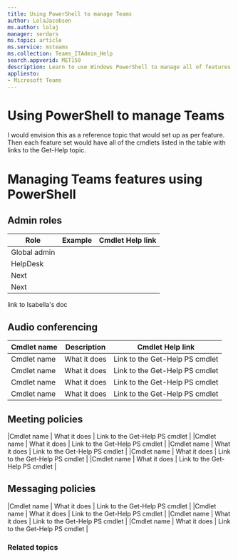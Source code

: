 ```yaml
---
title: Using PowerShell to manage Teams
author: LolaJacobsen
ms.author: lolaj
manager: serdars
ms.topic: article
ms.service: msteams
ms.collection: Teams_ITAdmin_Help
search.appverid: MET150
description: Learn to use Windows PowerShell to manage all of features found in Microsoft Teams.
appliesto: 
- Microsoft Teams
---
```


# Using PowerShell to manage Teams
I would envision this as a reference topic that would set up as per feature. Then each feature set would have all of the cmdlets listed in the table with links to the Get-Help topic.

# Managing Teams features using PowerShell

## Admin roles
|Role |Example |Cmdlet Help link  |
|---------|---------|---------|
|Global admin     |         |         |
|HelpDesk     |         |         |
|Next   |         |         |
|Next     |         |         |

link to Isabella's doc

## Audio conferencing
|Cmdlet name |Description |Cmdlet Help link  |
|---------|---------|---------|
|Cmdlet name   |    What it does  |    Link to the Get-Help PS cmdlet     |
|Cmdlet name   |    What it does  |    Link to the Get-Help PS cmdlet     |
|Cmdlet name   |    What it does  |    Link to the Get-Help PS cmdlet     |
|Cmdlet name   |    What it does  |    Link to the Get-Help PS cmdlet     |

## Meeting policies
|Cmdlet name   |    What it does  |    Link to the Get-Help PS cmdlet     |
|Cmdlet name   |    What it does  |    Link to the Get-Help PS cmdlet     |
|Cmdlet name   |    What it does  |    Link to the Get-Help PS cmdlet     |
|Cmdlet name   |    What it does  |    Link to the Get-Help PS cmdlet     |
|Cmdlet name   |    What it does  |    Link to the Get-Help PS cmdlet     |

## Messaging policies
|Cmdlet name   |    What it does  |    Link to the Get-Help PS cmdlet     |
|Cmdlet name   |    What it does  |    Link to the Get-Help PS cmdlet     |
|Cmdlet name   |    What it does  |    Link to the Get-Help PS cmdlet     |
|Cmdlet name   |    What it does  |    Link to the Get-Help PS cmdlet     |

### Related topics